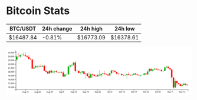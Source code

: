 # Bitcoin Stats

BTC/USDT|24h change|24h high|24h low|
|---|---|---|---|
|$16487.84|-0.81%|$16773.09|$16378.61|

<img src="./chart.svg">
